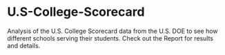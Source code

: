 # U.S-College-Scorecard
Analysis of the U.S. College Scorecard data from the U.S. DOE to see how different schools serving their students. 
Check out the Report for results and details. 
